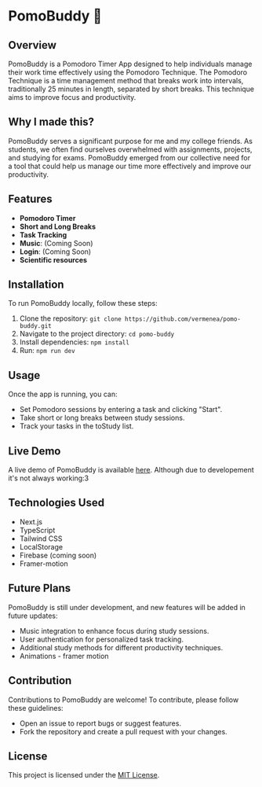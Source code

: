 # PomoBuddy 🍅

## Overview

PomoBuddy is a Pomodoro Timer App designed to help individuals manage their work time effectively using the Pomodoro Technique. The Pomodoro Technique is a time management method that breaks work into intervals, traditionally 25 minutes in length, separated by short breaks. This technique aims to improve focus and productivity.

## Why I made this?
PomoBuddy serves a significant purpose for me and my college friends. As students, we often find ourselves overwhelmed with assignments, projects, and studying for exams. PomoBuddy emerged from our collective need for a tool that could help us manage our time more effectively and improve our productivity.

## Features

- **Pomodoro Timer**
- **Short and Long Breaks**
- **Task Tracking**
- **Music**: (Coming Soon)
- **Login**: (Coming Soon)
- **Scientific resources**
  
## Installation

To run PomoBuddy locally, follow these steps:

1. Clone the repository: `git clone https://github.com/vermenea/pomo-buddy.git`
2. Navigate to the project directory: `cd pomo-buddy`
3. Install dependencies: `npm install`
4. Run: `npm run dev`

## Usage

Once the app is running, you can:

- Set Pomodoro sessions by entering a task and clicking "Start".
- Take short or long breaks between study sessions.
- Track your tasks in the toStudy list.

## Live Demo

A live demo of PomoBuddy is available [here](https://your-pomo-buddy.vercel.app/).
Although due to developement it's not always working:3

## Technologies Used

- Next.js
- TypeScript
- Tailwind CSS
- LocalStorage
- Firebase (coming soon)
- Framer-motion 

## Future Plans

PomoBuddy is still under development, and new features will be added in future updates:

- Music integration to enhance focus during study sessions.
- User authentication for personalized task tracking.
- Additional study methods for different productivity techniques.
- Animations - framer motion

## Contribution

Contributions to PomoBuddy are welcome! To contribute, please follow these guidelines:
- Open an issue to report bugs or suggest features.
- Fork the repository and create a pull request with your changes.

## License

This project is licensed under the [MIT License](LICENSE).
